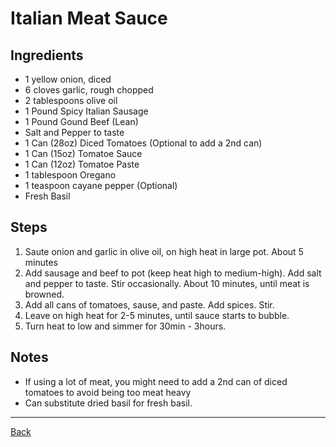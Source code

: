 # Italian Meat Sauce

## Ingredients

- 1 yellow onion, diced
- 6 cloves garlic, rough chopped
- 2 tablespoons olive oil
- 1 Pound Spicy Italian Sausage
- 1 Pound Gound Beef (Lean)
- Salt and Pepper to taste
- 1 Can (28oz) Diced Tomatoes (Optional to add a 2nd can)
- 1 Can (15oz) Tomatoe Sauce
- 1 Can (12oz) Tomatoe Paste
- 1 tablespoon Oregano
- 1 teaspoon cayane pepper (Optional)
- Fresh Basil 

## Steps

1. Saute onion and garlic in olive oil, on high heat in large pot. About 5 minutes
2. Add sausage and beef to pot (keep heat high to medium-high). Add salt and pepper to taste. Stir occasionally. About 10 minutes, until meat is browned.
3. Add all cans of tomatoes, sause, and paste. Add spices. Stir.
4. Leave on high heat for 2-5 minutes, until sauce starts to bubble.
5. Turn heat to low and simmer for 30min - 3hours. 

## Notes
- If using a lot of meat, you might need to add a 2nd can of diced tomatoes to avoid being too meat heavy
- Can substitute dried basil for fresh basil. 

---
[Back](../readme.md)
